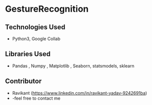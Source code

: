 # GestureRecognition

## Technologies Used
- Python3, Google Collab

## Libraries Used
- Pandas , Numpy , Matplotlib , Seaborn, statsmodels, sklearn

## Contributor
* Ravikant (https://www.linkedin.com/in/ravikant-yadav-9242691ba)
* -feel free to contact me